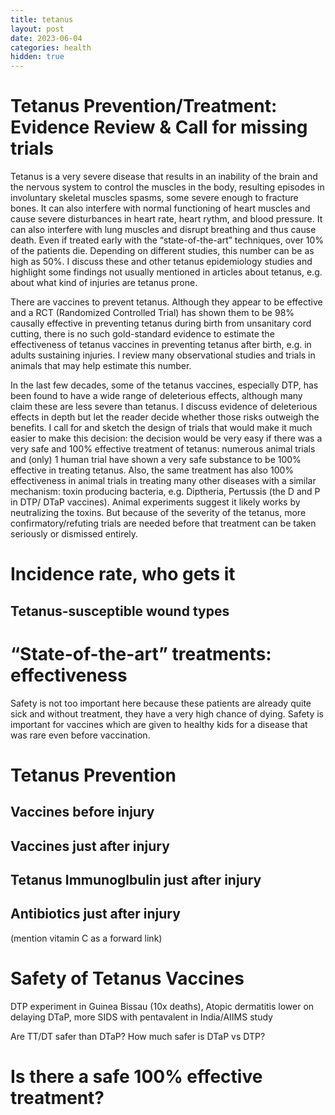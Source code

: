 ```yaml
---
title: tetanus
layout: post
date: 2023-06-04
categories: health
hidden: true
---
```

# Tetanus Prevention/Treatment: Evidence Review & Call for missing trials
Tetanus is a very severe disease that results in an inability of the brain and the nervous system to control the muscles in the body, resulting episodes in involuntary skeletal muscles spasms, some severe enough to fracture bones.
It can also interfere with normal functioning of heart muscles and cause severe disturbances in heart rate, heart rythm, and blood pressure. It can also interfere with lung muscles and disrupt breathing and thus cause death.
Even if treated early with the “state-of-the-art” techniques, over 10% of the patients die.
Depending on different studies, this number can be as high as 50%.
I discuss these and other tetanus epidemiology studies and highlight some findings not usually mentioned in articles about tetanus, e.g. about what kind of injuries are tetanus prone.


There are vaccines to prevent tetanus.
Although they appear to be effective and a RCT (Randomized Controlled Trial) has shown them to be 98% causally effective in preventing tetanus during birth from unsanitary cord cutting, there is no such gold-standard evidence to estimate the effectiveness of tetanus vaccines in preventing tetanus after birth, e.g. in adults sustaining injuries.
I review many observational studies and trials in animals that may help estimate this number.

In the last few decades, some of the tetanus vaccines, especially DTP, has been found to have a wide range of deleterious effects, although many claim these are less severe than tetanus.
I discuss evidence of deleterious effects in depth but let the reader decide whether those risks outweigh the benefits.
I call for and sketch the design of trials that would make it much easier to make this decision: the decision would be very easy if there was a very safe and 100% effective treatment of tetanus: numerous animal trials and (only) 1 human trial have shown a very safe substance to be 100% effective in treating tetanus.
Also, the same treatment has also 100% effectiveness in animal trials in treating many other diseases with a similar mechanism: toxin producing bacteria, e.g. Diptheria, Pertussis (the D and P in DTP/ DTaP vaccines). Animal experiments suggest it likely works by neutralizing the toxins.
But because of the severity of the tetanus, more confirmatory/refuting trials are needed before that treatment can be taken seriously or dismissed entirely.


# Incidence rate, who gets it

## Tetanus-susceptible wound types



# “State-of-the-art” treatments: effectiveness
Safety is not too important here because these patients are already quite sick and without treatment, they
have a very high chance of dying. Safety is important for vaccines which are given to healthy kids for a disease that was rare even before vaccination.


# Tetanus Prevention

## Vaccines before injury

## Vaccines just after injury

## Tetanus Immunoglbulin just after injury

## Antibiotics just after injury

(mention vitamin C as a forward link)

# Safety of Tetanus Vaccines

DTP experiment in Guinea Bissau (10x deaths), Atopic dermatitis lower on delaying DTaP, more SIDS with pentavalent in India/AIIMS study

Are TT/DT safer than DTaP? How much safer is DTaP vs DTP?

# Is there a safe 100% effective treatment?
